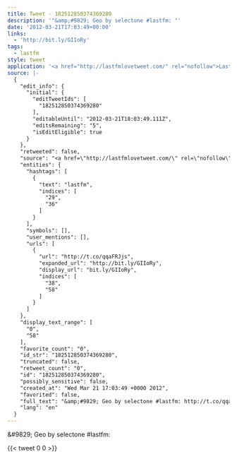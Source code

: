 ```yaml
---
title: Tweet - 182512850374369280
description: '"&amp;#9829; Geo by selectone #lastfm: "'
date: '2012-03-21T17:03:49+00:00'
links:
  - 'http://bit.ly/GIIoRy'
tags:
  - lastfm
style: tweet
application: '<a href="http://lastfmlovetweet.com/" rel="nofollow">LastfmLoveTweet</a>'
source: |-
  {
    "edit_info": {
      "initial": {
        "editTweetIds": [
          "182512850374369280"
        ],
        "editableUntil": "2012-03-21T18:03:49.111Z",
        "editsRemaining": "5",
        "isEditEligible": true
      }
    },
    "retweeted": false,
    "source": "<a href=\"http://lastfmlovetweet.com/\" rel=\"nofollow\">LastfmLoveTweet</a>",
    "entities": {
      "hashtags": [
        {
          "text": "lastfm",
          "indices": [
            "29",
            "36"
          ]
        }
      ],
      "symbols": [],
      "user_mentions": [],
      "urls": [
        {
          "url": "http://t.co/qqaFRJjs",
          "expanded_url": "http://bit.ly/GIIoRy",
          "display_url": "bit.ly/GIIoRy",
          "indices": [
            "38",
            "58"
          ]
        }
      ]
    },
    "display_text_range": [
      "0",
      "58"
    ],
    "favorite_count": "0",
    "id_str": "182512850374369280",
    "truncated": false,
    "retweet_count": "0",
    "id": "182512850374369280",
    "possibly_sensitive": false,
    "created_at": "Wed Mar 21 17:03:49 +0000 2012",
    "favorited": false,
    "full_text": "&amp;#9829; Geo by selectone #lastfm: http://t.co/qqaFRJjs",
    "lang": "en"
  }
---
```

&amp;#9829; Geo by selectone #lastfm: 
    
{{< tweet 0 0 >}}
    
